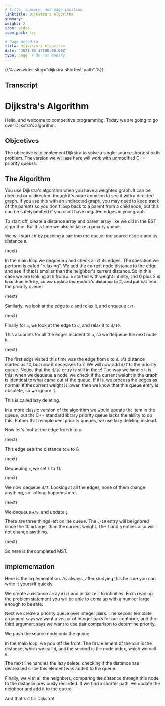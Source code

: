 ```yaml
---
# Title, summary, and page position.
linktitle: Dijkstra's Algorithm
summary: 
weight: 2
icon: video
icon_pack: fas

# Page metadata.
title: Dijkstra's Algorithm
date: "2021-08-17T00:00:00Z"
type: page  # Do not modify.
---
```


{{% awsvideo slug="dijkstra-shortest-path" %}}

## Transcript

# Dijkstra's Algorithm

Hello, and welcome to competitive programming.
Today we are going to go over Dijkstra's algorithm.

## Objectives

The objective is to implement Dijkstra to solve a single-source shortest
path problem.  The version we will use here will work with unmodified C++
priority queues.

## The Algorithm

You use Dijkstra's algorithm when you have a weighted graph.  It can be directed
or undirected, though it's more common to see it with a directed graph.  If you use
this with an undirected graph, you may need to keep track of the parents so you don't
loop back to a parent from a child node, but this can be safely omitted if you don't
have negative edges in your graph.

To start off, create a distance array and parent array like we did in the BST algorithm.
But this time we also initialize a priority queue.

We will start off by pushing a pair into the queue: the source node `a` and its distance
`0`.

(next)

In the main loop we dequeue `a` and check all of its edges.  The operation we perform is
called "relaxing".  We add the current node distance to the edge and see if that is smaller
than the neighbor's current distance.  So in this case we are looking at `b` from `a`.  `b` 
started with weight infinity, and 0 plus 2 is less than infinity, so we update the node `b`'s
distance to 2, and put `b/2` into the priority queue.

(next)

Similarly, we look at the edge to `c` and relax it, and enqueue `c/4`.

(next)

Finally for `a`, we look at the edge to `d`, and relax it to `d/10`.

This accounts for all the edges incident to `a`, so we dequeue the next node `b`.

(next)

The first edge visited this time was the edge from `b` to `d`.  `d`'s distance started
as 10, but now it decreases to 7.  We will now add `d/7` to the priority queue.  Notice that
the `d/10` entry is still in there!  The way we handle it is this: when we dequeue
a node, we check if the current weight in the graph is identical to what came out of the
queue.  If it is, we process the edges as normal.  If the current weight is lower, then we
know that this queue entry is obsolete, so we ignore it.

This is called lazy deleting.

In a more classic version of the algorithm we would update the item in the queue, but the
C++ standard library priority queue lacks the ability to do this.  Rather that reimplement
priority queues, we use lazy deleting instead.

Now let's look at the edge from `b` to `e`.

(next)

This edge sets the distance to `e` to 8.

(next)

Dequeuing `c`, we set `f` to 11.

(next)

We now dequeue `d/7`.  Looking at all the edges, none of them change anything, so nothing
happens here.

(next)

We dequeue `e/8`, and update `g`.


There are three things left on the queue.  The `d/10` entry will be ignored since the 10
in larger than the current weight.  The `f` and `g` entries also will not change anything.

(next)

So here is the completed MST.

## Implementation

Here is the implementation.  As always, after studying this be sure you can write it yourself
quickly.

We create a distance array `dist` and initialize it to infinities.  From reading the problem
statement you will be able to come up with a number large enough to be safe.

Next we create a priority queue over integer pairs.  The second template argument says we
want a vector of integer pairs for our container, and the third argument says we want to
use pair comparison to determine priority.

We push the source node onto the queue.

In the main loop, we pop off the front.  The first element of the pair is the distance,
which we call `d`, and the second is the node index, which we call `u`.

The next line handles the lazy delete, checking if the distance has decreased since this
element was added to the queue.

Finally, we visit all the neighbors, comparing the distance through this node to the distance
previously recorded.  If we find a shorter path, we update the neighbor and add it to
the queue.

And that's it for Dijkstra!


